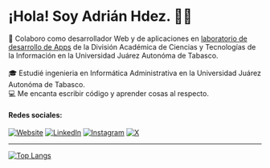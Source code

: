 <div align="left">
  <h1>¡Hola! Soy Adrián Hdez. 👋🏽</h1>
  

  <p align="left">
    🚀 Colaboro como desarrollador Web y de aplicaciones en <a href="https://github.com/X-devlab">laboratorio de desarrollo de Apps</a> de la División Académica de Ciencias y Tecnologías de la Información en la Universidad Juárez Autonóma de Tabasco.
    <br>
    <br>
    🎓 Estudié ingenieria en Informática Administrativa en la Universidad Juárez Autonóma de Tabasco.
    <br>
    💻 Me encanta escribir código y aprender cosas al respecto.
  </p>

  #### Redes sociales: 
  [![Website](https://img.shields.io/badge/adrianhdez-ea580c?style=for-the-badge&logo=About.me&logoColor=white)](https://adrianhdez.tech/)
  [![LinkedIn](https://img.shields.io/badge/LinkedIn-0077B5?style=for-the-badge&logo=linkedin&logoColor=white)](https://www.linkedin.com/in/adrianh2/)
  [![Instagram](https://img.shields.io/badge/Instagram-%23E4405F.svg?style=for-the-badge&logo=Instagram&logoColor=white)](https://www.instagram.com/adrianh_2_)
  [![X](https://img.shields.io/badge/X-%23000000.svg?style=for-the-badge&logo=X&logoColor=white)](https://x.com/AdrianH_2)

  ---

  [![Top Langs](https://github-readme-stats.vercel.app/api/top-langs/?username=adrianhdez2&size_weight=0.0005&count_weight=0.3&layout=compact&theme=vision-friendly-dark)](https://github.com/adrianhdez2/github-readme-stats)
</div>